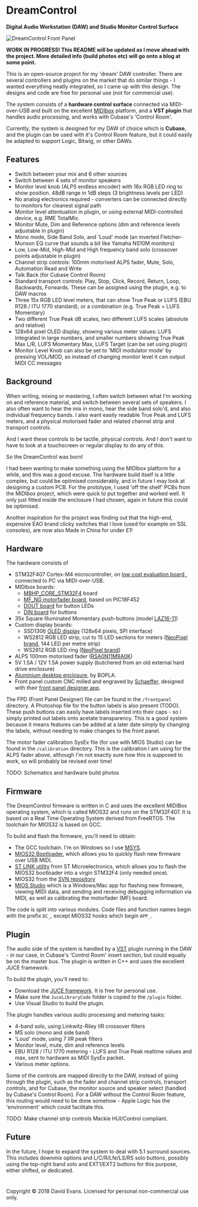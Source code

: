 # DreamControl
**Digital Audio Workstation (DAW) and Studio Monitor Control Surface**

![DreamControl Front Panel](https://i.imgur.com/ogYC02I.png)

**WORK IN PROGRESS! This README will be updated as I move ahead with the project. More detailed info (build photos etc) will go onto a blog at some point.**

This is an open-source project for my 'dream' DAW controller. There are several controllers and plugins on the market that do similar things - I wanted everything neatly integrated, so I came up with this design. The designs and code are free for personal use (not for commercial use).

The system consists of a **hardware control surface** connected via MIDI-over-USB and built on the excellent [MIDIbox](http://www.ucapps.de/) platform, and a **VST plugin** that handles audio processing, and works with Cubase's 'Control Room'.

Currently, the system is designed for my DAW of choice which is **Cubase**, and the plugin can be used with it's Control Room feature, but it could easily be adapted to support Logic, Bitwig, or other DAWs.

## Features
 - Switch between your mix and 6 other sources
 - Switch between 4 sets of monitor speakers
 - Monitor level knob (ALPS endless encoder) with 16x RGB LED ring to show position. 48dB range in 1dB steps (3 brightness levels per LED)
 - No analog electronics required - converters can be connected directly to monitors for cleanest signal path
 - Monitor level attentuation in plugin, or using external MIDI-controlled device, e.g. RME TotalMix.
 - Monitor Mute, Dim and Reference options (dim and reference levels adjustable in plugin)
 - Mono mode, Side Band Solo, and 'Loud' mode (an inverted Fletcher-Munson EQ curve that sounds a bit like Yamaha NS10M monitors)
 - Low, Low-Mid, High-Mid and High frequency band solo (crossover points adjustable in plugin)
 - Channel strip controls: 100mm motorised ALPS fader, Mute, Solo, Automation Read and Write
 - Talk Back (for Cubase Control Room)
 - Standard transport controls: Play, Stop, Click, Record, Return, Loop, Backwards, Forwards. These can be assigned using the plugin, e.g. to DAW macros
 - Three 15x RGB LED level meters, that can show True Peak or LUFS (EBU R128 / ITU 1770 standard), or a combination (e.g. True Peak + LUFS Momentary)
 - Two different True Peak dB scales, two different LUFS scales (absolute and relative)
 - 128x64 pixel OLED display, showing various meter values: LUFS Integrated in large numbers, and smaller numbers showing True Peak Max L/R, LUFS Momentary Max, LUFS Target (can be set using plugin)
- Monitor Level Knob can also be set to 'MIDI modulator mode' by pressing VOL/MOD, so instead of changing monitor level it can output MIDI CC messages
## Background
When writing, mixing or mastering, I often switch between what I'm working on and reference material, and switch between several sets of speakers. I also often want to hear the mix in mono, hear the side band solo'd, and also individual frequency bands. I also want easily readable True Peak and LUFS meters, and a physical motorised fader and related channel strip and transport controls.

And I want these controls to be tactile, physical controls. And I don't want to have to look at a touchscreen or regular display to do any of this.

So the DreamControl was born!

I had been wanting to make something using the MIDIbox platform for a while, and this was a good excuse. The hardware build itself is a little complex, but could be optimised considerably, and in future I may look at designing a custom PCB. For the prototype, I used 'off the shelf' PCBs from the MIDIbox project, which were quick to put together and worked well. It only just fitted inside the enclosure I had chosen, again in future this could be optimised.

Another inspiration for the project was finding out that the high-end, expensive EAO brand clicky switches that I love (used for example on SSL consoles), are now also Made in China for under £1!
## Hardware
The hardware consists of
 - STM32F407 Cortex-M4 microcontroller, on [low cost evaluation board
](https://www.st.com/en/evaluation-tools/stm32f4discovery.html), connected to PC via MIDI-over-USB.
 - MIDIbox boards:
	 - [MBHP_CORE_STM32F4](http://www.ucapps.de/mbhp_core_stm32f4.html) board
	 - [MF_NG motorfader board](http://www.ucapps.de/mbhp_mf_ng.html), based on PIC18F452
	 - [DOUT board](http://www.ucapps.de/mbhp_dout.html) for button LEDs
	 - [DIN board](http://www.ucapps.de/mbhp_din.html) for buttons
 - 35x Square Illuminated Momentary push-buttons (model [LAZ16-11](https://www.ebay.co.uk/itm/Square-micro-button-LAZ16-11-self-lock-no-lamp-button-switch-3-foot-diameter16mm-/162438920326))
 - Custom display boards:
	 - SSD1306 [OLED display](https://www.amazon.co.uk/SSD1306-128x64-Display-Module-Electronics/dp/B00KCM9JMG) (128x64 pixels, SPI interface)
	 - WS2812 RGB LED strip, cut to 15 LED sections for meters ([NeoPixel brand](https://www.adafruit.com/product/1507), 144 LED per metre strip)
	 - WS2812 RGB LED ring ([NeoPixel brand](https://www.adafruit.com/product/1463))
 - ALPS 100mm motorised fader ([RSA0N11M9A0K](https://www.reichelt.com/de/en/alps-rsa0n-studio-fader-motor-and-touch-sense-10k-rsa0n11m9-lin10k-p73884.html?ARTICLE=73884&&r=1))
 - 5V 1.5A / 12V 1.5A power supply (butchered from an old external hard drive enclosure)
 - [Aluminium desktop enclosure](https://www.reichelt.com/de/en/aluminium-desktop-enclosure-181-2-x-68-2-x-250-mm-atph-1865-250-p126238.html?), by BOPLA.
 - Front panel custom CNC milled and engraved by [Schaeffer](https://www.schaeffer-ag.de/en/), designed with their [front panel designer app](https://www.schaeffer-ag.de/en/downloads/front_panel_designer/).
 
The FPD (Front Panel Designer) file can be found in the `/frontpanel` directory. A Photoshop file for the button labels is also present (TODO). These push buttons can easily have labels inserted into their caps - so I simply printed out labels onto acetate transparency. This is a good system because it means features can be added at a later date simply by changing the labels, without needing to make changes to the front panel.

The motor fader calibration SysEx file (for use with MIOS Studio) can be found in the `/calibration` directory. This is the calibration I am using for the ALPS fader above, although I'm not exactly sure how this is supposed to work, so will probably be revised over time!
 
TODO: Schematics and hardware build photos

## Firmware
The DreamControl firmware is written in C and uses the excellent MIDIBox operating system, which is called MIOS32 and runs on the STM32F407. It is based on a Real Time Operating System derived from FreeRTOS. The toolchain for MIOS32 is based on GCC.

To build and flash the firmware, you'll need to obtain:

 - The GCC toolchain. I'm on Windows so I use [MSYS](http://www.mingw.org/wiki/MSYS).
 - [MIOS32 Bootloader](http://www.ucapps.de/mios32_download.html), which allows you to quickly flash new firmware over USB MIDI.
 - [ST LINK utility](https://www.st.com/en/development-tools/st-link-v2.html) from ST Microelectronics, which allows you to flash the MIOS32 bootloader into a virgin STM32F4 (only needed once).
 - MIOS32 from the [SVN repository](http://svnmios.midibox.org/listing.php?repname=svn.mios32&path=/trunk/) 
 - [MIOS Studio](http://www.ucapps.de/mios_studio.html) which is a Windows/Mac app for flashing new firmware, viewing MIDI data, and sending and receiving debugging information via MIDI, as well as calibrating the motorfader (MF) board.

The code is split into various modules. Code files and function names begin with the prefix `DC_`, except MIOS32 hooks which begin `APP_`.

## Plugin
The audio side of the system is handled by a [VST](https://en.wikipedia.org/wiki/Virtual_Studio_Technology) plugin running in the DAW - in our case, in Cubase's 'Control Room' insert section, but could equally be on the master bus. The plugin is written in C++ and uses the excellent JUCE framework.
 
To build the plugin, you'll need to:

 - Download the [JUCE framework](https://shop.juce.com/get-juce). It is free for personal use.
 - Make sure the `JuceLibraryCode` folder is copied to the `/plugin` folder.
 - Use Visual Studio to build the plugin.
 
The plugin handles various audio processing and metering tasks:

 - 4-band solo, using Linkwitz-Riley IIR crossover filters
 - MS solo (mono and side band)
 - 'Loud' mode, using 7 IIR peak filters
 - Monitor level, mute, dim and reference levels
 - EBU R128 / ITU 1770 metering - LUFS and True Peak realtime values and max, sent to hardware as MIDI SysEx packet.
 - Various meter options.
 
Some of the controls are mapped directly to the DAW, instead of going through the plugin, such as the fader and channel strip controls, transport controls, and for Cubase, the monitor source and speaker select (handled by Cubase's Control Room). For a DAW without the Control Room feature, this routing would need to be done somehow - Apple Logic has the 'environment' which could facilitate this.

TODO: Make channel strip controls Mackie HUI/Control compliant.

## Future
In the future, I hope to expand the system to deal with 5.1 surround sources. This includes downmix options and L/C/R/Lfe/LS/RS solo buttons, possibly using the top-right band solo and EXT1/EXT2 buttons for this purpose, either shifted, or dedicated.
   
 # 
Copyright © 2018 David Evans. Licensed for personal non-commercial use only. 
<!--stackedit_data:
eyJoaXN0b3J5IjpbMTk1MDkwOTc5LDUxMzUzMTM5NSwtNDkzNz
k0NjExLDYxMjA5MTk2NiwxNzQ1MDMwMTI4LDEyMjM4OTk0OTgs
MTE5NDY0MTc1OSwzNDYyOTE0NywtMTc4OTg0ODAzNywzNTc1MT
c3MDYsLTE1MjAwNjM3XX0=
-->
